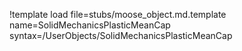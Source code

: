 !template load file=stubs/moose_object.md.template name=SolidMechanicsPlasticMeanCap syntax=/UserObjects/SolidMechanicsPlasticMeanCap